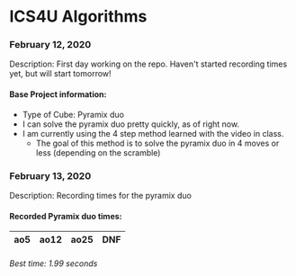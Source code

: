 # ICS4U Algorithms
<body>
  
  ### February 12, 2020
  
  Description: First day working on the repo. Haven't started recording times yet, but will start tomorrow!
  
  #### Base Project information:
   * Type of Cube: Pyramix duo
   * I can solve the pyramix duo pretty quickly, as of right now.
   * I am currently using the 4 step method learned with the video in class. 
      * The goal of this method is to solve the pyramix duo in 4 moves or less (depending on the scramble) </li>
   
  ### February 13, 2020
    
  Description: Recording times for the pyramix duo
  
  #### Recorded Pyramix duo times:
  | ao5 | ao12 | ao25 | DNF |
  |---- | ---- | ---- | --- |
  
  ###### Best time: 1.99 seconds  
 
</body>
